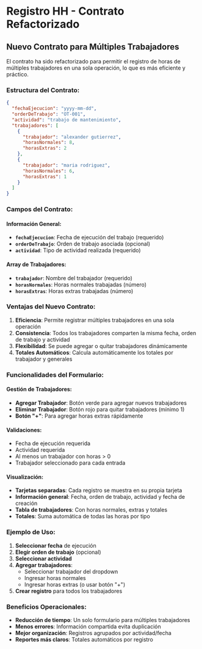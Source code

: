 # Registro HH - Contrato Refactorizado

## Nuevo Contrato para Múltiples Trabajadores

El contrato ha sido refactorizado para permitir el registro de horas de múltiples trabajadores en una sola operación, lo que es más eficiente y práctico.

### Estructura del Contrato:

```json
{
  "fechaEjecucion": "yyyy-mm-dd",
  "orderDeTrabajo": "OT-001",
  "actividad": "trabajo de mantenimiento",
  "trabajadores": [
    {
      "trabajador": "alexander gutierrez",
      "horasNormales": 8,
      "horasExtras": 2
    },
    {
      "trabajador": "maria rodriguez", 
      "horasNormales": 6,
      "horasExtras": 1
    }
  ]
}
```

### Campos del Contrato:

#### Información General:
- **`fechaEjecucion`**: Fecha de ejecución del trabajo (requerido)
- **`orderDeTrabajo`**: Orden de trabajo asociada (opcional)
- **`actividad`**: Tipo de actividad realizada (requerido)

#### Array de Trabajadores:
- **`trabajador`**: Nombre del trabajador (requerido)
- **`horasNormales`**: Horas normales trabajadas (número)
- **`horasExtras`**: Horas extras trabajadas (número)

### Ventajas del Nuevo Contrato:

1. **Eficiencia**: Permite registrar múltiples trabajadores en una sola operación
2. **Consistencia**: Todos los trabajadores comparten la misma fecha, orden de trabajo y actividad
3. **Flexibilidad**: Se puede agregar o quitar trabajadores dinámicamente
4. **Totales Automáticos**: Calcula automáticamente los totales por trabajador y generales

### Funcionalidades del Formulario:

#### Gestión de Trabajadores:
- **Agregar Trabajador**: Botón verde para agregar nuevos trabajadores
- **Eliminar Trabajador**: Botón rojo para quitar trabajadores (mínimo 1)
- **Botón "+"**: Para agregar horas extras rápidamente

#### Validaciones:
- Fecha de ejecución requerida
- Actividad requerida
- Al menos un trabajador con horas > 0
- Trabajador seleccionado para cada entrada

#### Visualización:
- **Tarjetas separadas**: Cada registro se muestra en su propia tarjeta
- **Información general**: Fecha, orden de trabajo, actividad y fecha de creación
- **Tabla de trabajadores**: Con horas normales, extras y totales
- **Totales**: Suma automática de todas las horas por tipo

### Ejemplo de Uso:

1. **Seleccionar fecha** de ejecución
2. **Elegir orden de trabajo** (opcional)
3. **Seleccionar actividad**
4. **Agregar trabajadores**:
   - Seleccionar trabajador del dropdown
   - Ingresar horas normales
   - Ingresar horas extras (o usar botón "+")
5. **Crear registro** para todos los trabajadores

### Beneficios Operacionales:

- **Reducción de tiempo**: Un solo formulario para múltiples trabajadores
- **Menos errores**: Información compartida evita duplicación
- **Mejor organización**: Registros agrupados por actividad/fecha
- **Reportes más claros**: Totales automáticos por registro

